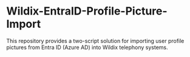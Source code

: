 # Wildix-EntraID-Profile-Picture-Import
This repository provides a two-script solution for importing user profile pictures from Entra ID (Azure AD) into Wildix telephony systems.
